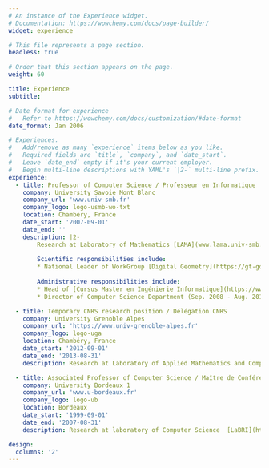 ```yaml
---
# An instance of the Experience widget.
# Documentation: https://wowchemy.com/docs/page-builder/
widget: experience

# This file represents a page section.
headless: true

# Order that this section appears on the page.
weight: 60

title: Experience
subtitle:

# Date format for experience
#   Refer to https://wowchemy.com/docs/customization/#date-format
date_format: Jan 2006

# Experiences.
#   Add/remove as many `experience` items below as you like.
#   Required fields are `title`, `company`, and `date_start`.
#   Leave `date_end` empty if it's your current employer.
#   Begin multi-line descriptions with YAML's `|2-` multi-line prefix.
experience:
  - title: Professor of Computer Science / Professeur en Informatique
    company: University Savoie Mont Blanc
    company_url: 'www.univ-smb.fr'
    company_logo: logo-usmb-wo-txt
    location: Chambéry, France
    date_start: '2007-09-01'
    date_end: ''
    description: |2-
        Research at Laboratory of Mathematics [LAMA](www.lama.univ-smb.fr). Teach computer science at Department of Computer Science, UFR Scem.
        
        Scientific responsibilities include:
        * National Leader of WorkGroup [Digital Geometry](https://gt-gdmm.u-bordeaux.fr/) of [GdR IM](https://www.gdr-im.fr/) and [GdR IG-RV](https://gdr-igrv.fr/) (Jan. 2010 - Dec. 2016)
        
        Administrative responsibilities include:
        * Head of [Cursus Master en Ingénierie Informatique](https://www.lama.univ-savoie.fr/CMI_Info/) (Sep. 2016 - today)
        * Director of Computer Science Department (Sep. 2008 - Aug. 2012)

  - title: Temporary CNRS research position / Délégation CNRS
    company: University	Grenoble Alpes
    company_url: 'https://www.univ-grenoble-alpes.fr'
    company_logo: logo-uga
    location: Chambéry,	France
    date_start: '2012-09-01'
    date_end: '2013-08-31'
    description: Research at Laboratory of Applied Mathematics and Computer Science [LJK](https://www-ljk.imag.fr).

  - title: Associated Professor of Computer Science / Maître de Conférences en Informatique
    company: University Bordeaux 1
    company_url: 'www.u-bordeaux.fr'
    company_logo: logo-ub
    location: Bordeaux
    date_start: '1999-09-01'
    date_end: '2007-08-31'
    description: Research at laboratory of Computer Science  [LaBRI](https://www.labri.fr) . Taught computer science at IUT Bordeaux 1.

design:
  columns: '2'
---
```

